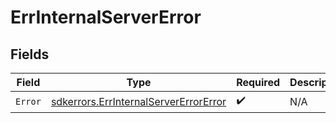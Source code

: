 # ErrInternalServerError


## Fields

| Field                                                                                          | Type                                                                                           | Required                                                                                       | Description                                                                                    |
| ---------------------------------------------------------------------------------------------- | ---------------------------------------------------------------------------------------------- | ---------------------------------------------------------------------------------------------- | ---------------------------------------------------------------------------------------------- |
| `Error`                                                                                        | [sdkerrors.ErrInternalServerErrorError](../../models/sdkerrors/errinternalservererrorerror.md) | :heavy_check_mark:                                                                             | N/A                                                                                            |